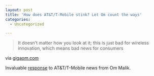 ```yaml
---
layout: post
title: 'How does AT&T/T-Mobile stink? Let Om count the ways'
categories:
  - Uncategorized

---
```


<div class="posterous_autopost"><div class="posterous_bookmarklet_entry"> <blockquote class="posterous_short_quote">It doesn’t matter how you look at it; this is just bad for wireless innovation, which means bad news for consumers</blockquote>    <div class="posterous_quote_citation">via <a href="http://gigaom.com/2011/03/20/in-att-t-mobile-merger-everybody-loses/">gigaom.com</a></div> <p>Invaluable <a href="http://gigaom.com/2011/03/20/in-att-t-mobile-merger-everybody-loses/">response</a> to AT&amp;T/T-Mobile news from Om Malik.</p></div></div>
